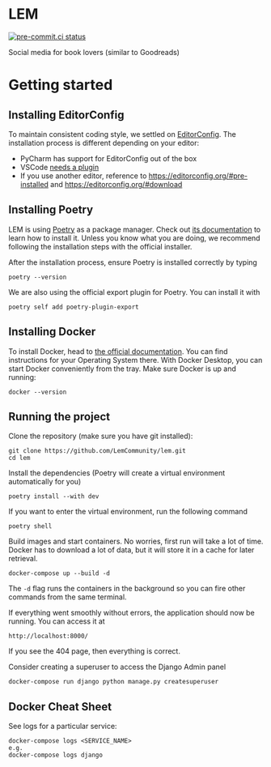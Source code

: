 # LEM
[![pre-commit.ci status](https://results.pre-commit.ci/badge/github/LemCommunity/lem/main.svg)](https://results.pre-commit.ci/latest/github/LemCommunity/lem/main)

Social media for book lovers (similar to Goodreads)

# Getting started
## Installing EditorConfig
To maintain consistent coding style, we settled on [EditorConfig](https://editorconfig.org/). The installation process is different depending on your editor:
* PyCharm has support for EditorConfig out of the box
* VSCode [needs a plugin](https://marketplace.visualstudio.com/items?itemName=EditorConfig.EditorConfig)
* If you use another editor, reference to https://editorconfig.org/#pre-installed and https://editorconfig.org/#download
## Installing Poetry
LEM is using [Poetry](https://python-poetry.org/) as a package manager. Check out [its documentation](https://python-poetry.org/docs/#installation) to learn how to install it. Unless you know what you are doing, we recommend following the installation steps with the official installer.

After the installation process, ensure Poetry is installed correctly by typing
```
poetry --version
```

We are also using the official export plugin for Poetry. You can install it with
```
poetry self add poetry-plugin-export
```

## Installing Docker
To install Docker, head to [the official documentation](https://docs.docker.com/get-docker/). You can find instructions for your Operating System there. With Docker Desktop, you can start Docker conveniently from the tray.
Make sure Docker is up and running:
```
docker --version
```

## Running the project
Clone the repository (make sure you have git installed):
```
git clone https://github.com/LemCommunity/lem.git
cd lem
```
Install the dependencies (Poetry will create a virtual environment automatically for you)
```
poetry install --with dev
```
If you want to enter the virtual environment, run the following command
```
poetry shell
```

Build images and start containers. No worries, first run will take a lot of time. Docker has to download a lot of data, but it will store it in a cache for later retrieval.
```
docker-compose up --build -d
```
The `-d` flag runs the containers in the background so you can fire other commands from the same terminal.

If everything went smoothly without errors, the application should now be running.
You can access it at
```
http://localhost:8000/
```
If you see the 404 page, then everything is correct.

Consider creating a superuser to access the Django Admin panel
```
docker-compose run django python manage.py createsuperuser
```

## Docker Cheat Sheet
See logs for a particular service:
```
docker-compose logs <SERVICE_NAME>
e.g.
docker-compose logs django
```
